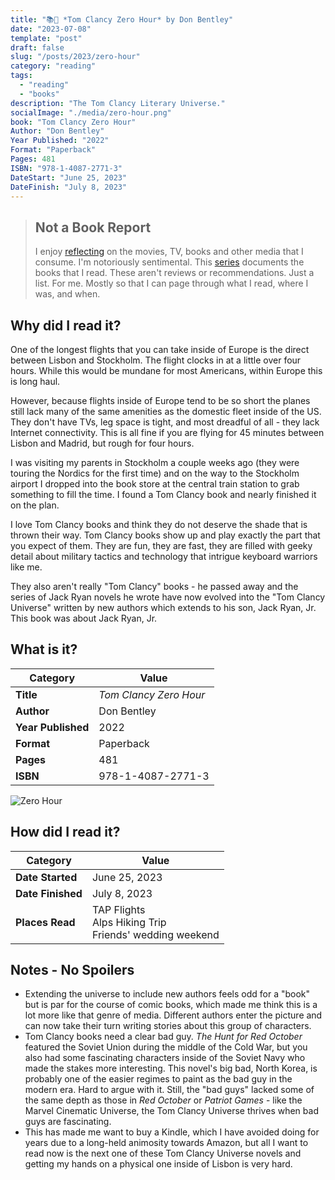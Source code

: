 ```yaml
---
title: "📚🚁 *Tom Clancy Zero Hour* by Don Bentley"
date: "2023-07-08"
template: "post"
draft: false
slug: "/posts/2023/zero-hour"
category: "reading"
tags:
  - "reading"
  - "books"
description: "The Tom Clancy Literary Universe."
socialImage: "./media/zero-hour.png"
book: "Tom Clancy Zero Hour"
Author: "Don Bentley"
Year Published: "2022"
Format: "Paperback"
Pages: 481
ISBN: "978-1-4087-2771-3"
DateStart: "June 25, 2023"
DateFinish: "July 8, 2023"
---
```


> ## Not a Book Report
> I enjoy [reflecting](https://blog.samrhea.com/posts/2019/analyze-media-habits) on the movies, TV, books and other media that I consume. I'm notoriously sentimental. This [series](https://blog.samrhea.com/category/walkthrough) documents the books that I read. These aren't reviews or recommendations. Just a list. For me. Mostly so that I can page through what I read, where I was, and when.

## Why did I read it?
One of the longest flights that you can take inside of Europe is the direct between Lisbon and Stockholm. The flight clocks in at a little over four hours. While this would be mundane for most Americans, within Europe this is long haul.

However, because flights inside of Europe tend to be so short the planes still lack many of the same amenities as the domestic fleet inside of the US. They don't have TVs, leg space is tight, and most dreadful of all - they lack Internet connectivity. This is all fine if you are flying for 45 minutes between Lisbon and Madrid, but rough for four hours.

I was visiting my parents in Stockholm a couple weeks ago (they were touring the Nordics for the first time) and on the way to the Stockholm airport I dropped into the book store at the central train station to grab something to fill the time. I found a Tom Clancy book and nearly finished it on the plan.

I love Tom Clancy books and think they do not deserve the shade that is thrown their way. Tom Clancy books show up and play exactly the part that you expect of them. They are fun, they are fast, they are filled with geeky detail about military tactics and technology that intrigue keyboard warriors like me.

They also aren't really "Tom Clancy" books - he passed away and the series of Jack Ryan novels he wrote have now evolved into the "Tom Clancy Universe" written by new authors which extends to his son, Jack Ryan, Jr. This book was about Jack Ryan, Jr.

## What is it?
|Category|Value|
|---|---|
|**Title**|*Tom Clancy Zero Hour*|
|**Author**|Don Bentley|
|**Year Published**|2022|
|**Format**|Paperback|
|**Pages**|481|
|**ISBN**|978-1-4087-2771-3|

![Zero Hour](./media/zero-hour.png)

## How did I read it?
|Category|Value|
|---|---|
|**Date Started**|June 25, 2023|
|**Date Finished**|July 8, 2023|
|**Places Read**|TAP Flights<br>Alps Hiking Trip<br>Friends' wedding weekend|

## Notes - No Spoilers
* Extending the universe to include new authors feels odd for a "book" but is par for the course of comic books, which made me think this is a lot more like that genre of media. Different authors enter the picture and can now take their turn writing stories about this group of characters.
* Tom Clancy books need a clear bad guy. *The Hunt for Red October* featured the Soviet Union during the middle of the Cold War, but you also had some fascinating characters inside of the Soviet Navy who made the stakes more interesting. This novel's big bad, North Korea, is probably one of the easier regimes to paint as the bad guy in the modern era. Hard to argue with it. Still, the "bad guys" lacked some of the same depth as those in *Red October* or *Patriot Games* - like the Marvel Cinematic Universe, the Tom Clancy Universe thrives when bad guys are fascinating.
* This has made me want to buy a Kindle, which I have avoided doing for years due to a long-held animosity towards Amazon, but all I want to read now is the next one of these Tom Clancy Universe novels and getting my hands on a physical one inside of Lisbon is very hard.